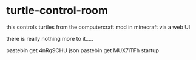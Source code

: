 # turtle-control-room

this controls turtles from the computercraft mod in minecraft via a web UI

there is really nothing more to it.....

pastebin get 4nRg9CHU json
pastebin get MUX7iTFh startup
